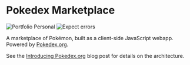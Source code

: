 # Pokedex Marketplace

![Portfolio Personal](https://img.shields.io/badge/Portfolio-personal-blue)
![Expect errors](https://img.shields.io/badge/Expect-errors-orange)

A marketplace of Pokémon, built as a client-side JavaScript webapp. Powered by [Pokedex.org](https://github.com/nolanlawson/pokedex.org).

See the [Introducing Pokedex.org](http://www.pocketjavascript.com/blog/2015/11/23/introducing-pokedex-org) blog post for details on the architecture.
